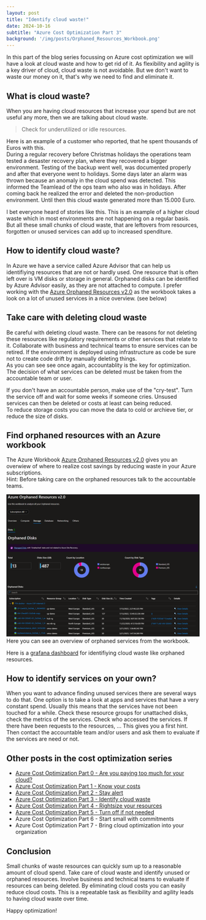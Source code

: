 ```yaml
---
layout: post
title: "Identify cloud waste!"
date: 2024-10-16
subtitle: "Azure Cost Optimization Part 3"
background: '/img/posts/Orphaned_Resources_Workbook.png'
---
```

In this part of the blog series focussing on Azure cost optimization we will have a look at cloud waste and how to get rid of it. As flexibility and agility is a key driver of cloud, cloud waste is not avoidable. But we don't want to waste our money on it, that's why we need to find and eliminate it.

## What is cloud waste?

When you are having cloud resources that increase your spend but are not useful any more, then we are talking about cloud waste.

> Check for underutilized or idle resources.

Here is an example of a customer who reported, that he spent thousands of Euros with this.  
During a regular recovery before Christmas holidays the operations team tested a desaster recovery plan, where they recovered a bigger environment. Testing of the backup went well, was documented properly and after that everyone went to holidays. Some days later an alarm was thrown because an anomaly in the cloud spend was detected. This informed the Teamlead of the ops team who also was in holidays. After coming back he realized the error and deleted the non-production environment. Until then this cloud waste generated more than 15.000 Euro.

I bet everyone heard of stories like this. This is an example of a higher cloud waste which in most environments are not happening on a regular basis. But all these small chunks of cloud waste, that are leftovers from resources, forgotten or unused services can add up to increased spenditure.

## How to identify cloud waste?

In Azure we have a service called Azure Advisor that can help us identifiying resources that are not or hardly used. One resource that is often left over is VM disks or storage in general. Orphaned disks can be identified by Azure Advisor easily, as they are not attached to compute. I prefer working with the [Azure Orphaned Resources v2.0](https://github.com/dolevshor/azure-orphan-resources?tab=readme-ov-file) as the workbook takes a look on a lot of unused services in a nice overview. (see below)

## Take care with deleting cloud waste

Be careful with deleting cloud waste. There can be reasons for not deleting these resources like regulatory requirements or other services that relate to it. Collaborate with business and technical teams to ensure services can be retired. If the environment is deployed using infrastructure as code be sure not to create code drift by manually deleting things.  
As you can see see once again, accountablity is the key for optimization. The decision of what services can be deleted must be taken from the accountable team or user.

If you don't have an accountable person, make use of the "cry-test". Turn the service off and wait for some weeks if someone cries. Unsused services can then be deleted or costs at least can being reduced.  
To reduce storage costs you can move the data to cold or archieve tier, or reduce the size of disks. 

## Find orphaned resources with an Azure workbook

The Azure Workbook [Azure Orphaned Resources v2.0](https://github.com/dolevshor/azure-orphan-resources?tab=readme-ov-file) gives you an overwiew of where to realize cost savings by reducing waste in your Azure subscriptions.  
Hint: Before taking care on the orphaned resources talk to the accountable teams.

<img src="/img/posts/Orphaned_Resources_Workbook.png" class="img-fluid"/>
Here you can see an overview of orphaned services from the workbook.

Here is a [grafana dashboard](https://github.com/Azure-Samples/azure-orphan-resources-grafana-dashboard) for identifiying cloud waste like orphaned resources.

## How to identify services on your own?

When you want to advance finding unused services there are several ways to do that. One option is to take a look at apps and services that have a very constant spend. Usually this means that the services have not been touched for a while. Check these resource groups for unattached disks, check the metrics of the services. Check who accessed the services. If there have been requests to the resources, ... This gives you a first hint. Then contact the accountable team and/or users and ask them to evaluate if the services are need or not. 

## Other posts in the cost optimization series

- [Azure Cost Optimization Part 0 - Are you paying too much for your cloud?](2024-09-25-are-you-paying-too-much-for-your-cloud.md)
- [Azure Cost Optimization Part 1 - Know your costs](2024-10-01-azure-cost-optimization-part-1-know-your-costs.md)
- [Azure Cost Optimization Part 2 - Stay alert](2024-10-14-azure-cost-optimization-part-2-stay-alert.md)
- [Azure Cost Optimization Part 3 - Identify cloud waste](2024-10-16-azure-cost-optimization-part-3-identify-cloud-waste.md)
- [Azure Cost Optimization Part 4 - Rightsize your resources](2024-10-24-azure-cost-optimization-part-4-rightsize-your-resources.md)
- [Azure Cost Optimization Part 5 - Turn off if not needed](2024-11-15-azure-cost-optimization-part-5-turn-off-if-not-needed.md)
- Azure Cost Optimization Part 6 - Start small with commitments
- Azure Cost Optimization Part 7 - Bring cloud optimization into your organization

## Conclusion

Small chunks of waste resources can quickly sum up to a reasonable amount of cloud spend. Take care of cloud waste and identify unused or orphaned resources. Involve business and technical teams to evaluate if resources can being deleted. By eliminating cloud costs you can easily reduce cloud costs. This is a repeatable task as flexibility and agility leads to having cloud waste over time.

Happy optimization!
